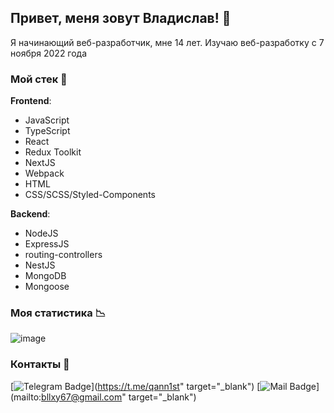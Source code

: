 ## Привет, меня зовут Владислав! 👋

Я начинающий веб-разработчик, мне 14 лет. Изучаю веб-разработку с 7 ноября 2022 года

### Мой стек 🧰

**Frontend**:
- JavaScript
- TypeScript
- React
- Redux Toolkit
- NextJS
- Webpack
- HTML
- CSS/SCSS/Styled-Components

**Backend**:
- NodeJS
- ExpressJS
- routing-controllers
- NestJS
- MongoDB
- Mongoose

### Моя статистика 📉

![image](https://www.codewars.com/users/qann1st/badges/large)

### Контакты 📱

[![Telegram Badge](https://img.shields.io/badge/Telegram-0077B5?style=for-the-badge&logo=Telegram&logoColor=white)](https://t.me/qann1st" target="_blank")
[![Mail Badge](https://img.shields.io/badge/-Gmail-%23333?style=for-the-badge&logo=gmail&logoColor=white)](mailto:bllxy67@gmail.com" target="_blank")

